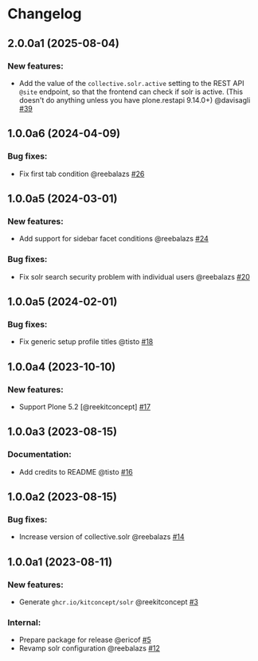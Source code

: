 # Changelog

<!--
   You should *NOT* be adding new change log entries to this file.
   You should create a file in the news directory instead.
   For helpful instructions, please see:
   https://github.com/plone/plone.releaser/blob/master/ADD-A-NEWS-ITEM.rst
-->

<!-- towncrier release notes start -->

## 2.0.0a1 (2025-08-04)


### New features:

- Add the value of the `collective.solr.active` setting to the REST API
  `@site` endpoint, so that the frontend can check if solr is active.
  (This doesn't do anything unless you have plone.restapi 9.14.0+)
  @davisagli [#39](https://github.com/kitconcept/kitconcept-solr/issues/39)

## 1.0.0a6 (2024-04-09)


### Bug fixes:

- Fix first tab condition @reebalazs [#26](https://github.com/kitconcept/kitconcept-solr/issues/26)


## 1.0.0a5 (2024-03-01)


### New features:

- Add support for sidebar facet conditions @reebalazs [#24](https://github.com/kitconcept/kitconcept-solr/issues/24)


### Bug fixes:

- Fix solr search security problem with individual users @reebalazs [#20](https://github.com/kitconcept/kitconcept-solr/issues/20)


## 1.0.0a5 (2024-02-01)


### Bug fixes:

- Fix generic setup profile titles @tisto [#18](https://github.com/kitconcept/kitconcept-solr/issues/18)


## 1.0.0a4 (2023-10-10)


### New features:

- Support Plone 5.2 [@reekitconcept] [#17](https://github.com/kitconcept/kitconcept-solr/issues/17)


## 1.0.0a3 (2023-08-15)


### Documentation:

- Add credits to README @tisto [#16](https://github.com/kitconcept/kitconcept-solr/issues/16)


## 1.0.0a2 (2023-08-15)


### Bug fixes:

- Increase version of collective.solr @reebalazs [#14](https://github.com/kitconcept/kitconcept-solr/issues/14)


## 1.0.0a1 (2023-08-11)


### New features:

- Generate `ghcr.io/kitconcept/solr` @reekitconcept [#3](https://github.com/kitconcept/kitconcept-solr/issues/3)


### Internal:

- Prepare package for release @ericof [#5](https://github.com/kitconcept/kitconcept-solr/issues/5)
- Revamp solr configuration @reebalazs [#12](https://github.com/kitconcept/kitconcept-solr/issues/12)
